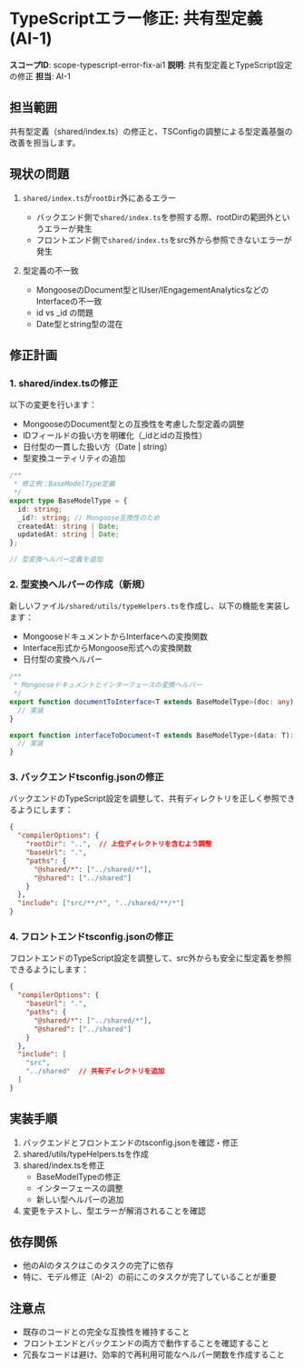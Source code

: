 # TypeScriptエラー修正: 共有型定義 (AI-1)

**スコープID**: scope-typescript-error-fix-ai1
**説明**: 共有型定義とTypeScript設定の修正
**担当**: AI-1

## 担当範囲

共有型定義（shared/index.ts）の修正と、TSConfigの調整による型定義基盤の改善を担当します。

## 現状の問題

1. `shared/index.ts`が`rootDir`外にあるエラー
   - バックエンド側で`shared/index.ts`を参照する際、rootDirの範囲外というエラーが発生
   - フロントエンド側で`shared/index.ts`をsrc外から参照できないエラーが発生

2. 型定義の不一致
   - MongooseのDocument型とIUser/IEngagementAnalyticsなどのInterfaceの不一致
   - id vs _id の問題
   - Date型とstring型の混在

## 修正計画

### 1. shared/index.tsの修正

以下の変更を行います：

- MongooseのDocument型との互換性を考慮した型定義の調整
- IDフィールドの扱い方を明確化（_idとidの互換性）
- 日付型の一貫した扱い方（Date | string）
- 型変換ユーティリティの追加

```typescript
/**
 * 修正例：BaseModelType定義
 */
export type BaseModelType = {
  id: string;
  _id?: string; // Mongoose互換性のため
  createdAt: string | Date;
  updatedAt: string | Date;
};

// 型変換ヘルパー定義を追加
```

### 2. 型変換ヘルパーの作成（新規）

新しいファイル`/shared/utils/typeHelpers.ts`を作成し、以下の機能を実装します：

- MongooseドキュメントからInterfaceへの変換関数
- Interface形式からMongoose形式への変換関数
- 日付型の変換ヘルパー

```typescript
/**
 * Mongooseドキュメントとインターフェースの変換ヘルパー
 */
export function documentToInterface<T extends BaseModelType>(doc: any): T {
  // 実装
}

export function interfaceToDocument<T extends BaseModelType>(data: T): any {
  // 実装
}
```

### 3. バックエンドtsconfig.jsonの修正

バックエンドのTypeScript設定を調整して、共有ディレクトリを正しく参照できるようにします：

```json
{
  "compilerOptions": {
    "rootDir": "..",  // 上位ディレクトリを含むよう調整
    "baseUrl": ".",
    "paths": {
      "@shared/*": ["../shared/*"],
      "@shared": ["../shared"]
    }
  },
  "include": ["src/**/*", "../shared/**/*"]
}
```

### 4. フロントエンドtsconfig.jsonの修正

フロントエンドのTypeScript設定を調整して、src外からも安全に型定義を参照できるようにします：

```json
{
  "compilerOptions": {
    "baseUrl": ".",
    "paths": {
      "@shared/*": ["../shared/*"],
      "@shared": ["../shared"]
    }
  },
  "include": [
    "src",
    "../shared"  // 共有ディレクトリを追加
  ]
}
```

## 実装手順

1. バックエンドとフロントエンドのtsconfig.jsonを確認・修正
2. shared/utils/typeHelpers.tsを作成
3. shared/index.tsを修正
    - BaseModelTypeの修正
    - インターフェースの調整
    - 新しい型ヘルパーの追加
4. 変更をテストし、型エラーが解消されることを確認

## 依存関係

- 他のAIのタスクはこのタスクの完了に依存
- 特に、モデル修正（AI-2）の前にこのタスクが完了していることが重要

## 注意点

- 既存のコードとの完全な互換性を維持すること
- フロントエンドとバックエンドの両方で動作することを確認すること
- 冗長なコードは避け、効率的で再利用可能なヘルパー関数を作成すること